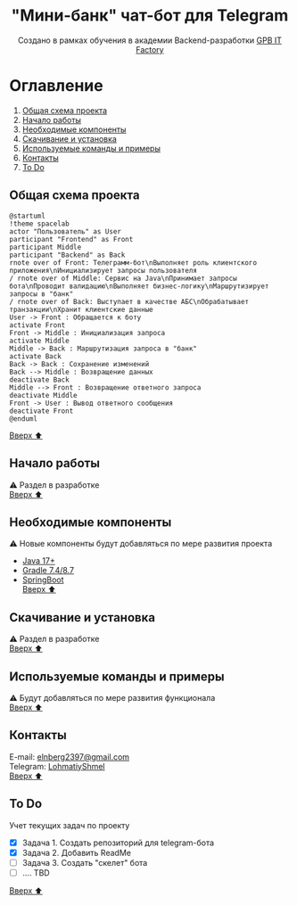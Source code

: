 <h1 align="center">"Мини-банк" чат-бот для Telegram</h1>

<p align="center"> Создано в рамках обучения в академии Backend-разработки <a href="https://gpb.fut.ru/itfactory/backend"> GPB IT Factory</a></p>

<h1 id="contents">Оглавление</h1>

1. [Общая схема проекта](#1)
2. [Начало работы](#2)
3. [Необходимые компоненты](#3)
4. [Скачивание и установка](#4)
5. [Используемые команды и примеры](#5)
6. [Контакты](#6)
7. [To Do](#7)

<h2 id="1">Общая схема проекта</h2>

```plantuml
@startuml
!theme spacelab
actor "Пользователь" as User
participant "Frontend" as Front
participant Middle
participant "Backend" as Back
rnote over of Front: Телеграмм-бот\nВыполняет роль клиентского приложения\nИнициализирует запросы пользователя
/ rnote over of Middle: Сервис на Java\nПринимает запросы бота\nПроводит валидацию\nВыполняет бизнес-логику\nМаршрутизирует запросы в "банк"
/ rnote over of Back: Выступает в качестве АБС\nОбрабатывает транзакции\nХранит клиентские данные
User -> Front : Обращается к боту
activate Front
Front -> Middle : Инициализация запроса
activate Middle
Middle -> Back : Маршрутизация запроса в "банк"
activate Back
Back -> Back : Сохранение изменений
Back --> Middle : Возвращение данных
deactivate Back
Middle --> Front : Возвращение ответного запроса
deactivate Middle
Front -> User : Вывод ответного сообщения
deactivate Front
@enduml
```

[Вверх :arrow_up:](#contents)

<h2 id="2">Начало работы</h2>

:warning: Раздел в разработке  
[Вверх :arrow_up:](#contents)

<h2 id="3">Необходимые компоненты</h2>

:warning: Новые компоненты будут добавляться по мере развития проекта
- [Java 17+](https://www.java.com/ru/)
- [Gradle 7.4/8.7](https://www.gradle.org/)
- [SpringBoot](https://www.spring.io/projects/spring-boot)  
[Вверх :arrow_up:](#contents)

<h2 id="4">Скачивание и установка</h2>

:warning: Раздел в разработке  
[Вверх :arrow_up:](#contents)
<h2 id="5">Используемые команды и примеры</h2>

:warning: Будут добавляться по мере развития функционала  
[Вверх :arrow_up:](#contents)

<h2 id="6">Контакты</h2>

E-mail: [elnberg2397@gmail.com](mailto:elnberg2397@gmail.com)  
Telegram: [LohmatiyShmel](https://t.me/LohmatiyShmel)  
[Вверх :arrow_up:](#contents)

<h2 id="7">To Do</h2>

Учет текущих задач по проекту
- [x] Задача 1. Создать репозиторий для telegram-бота
- [x] Задача 2. Добавить ReadMe
- [ ] Задача 3. Создать "скелет" бота
- [ ] .... TBD

[Вверх :arrow_up:](#contents)